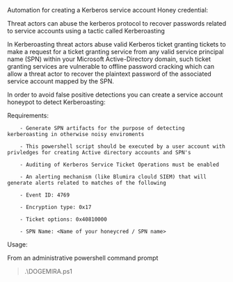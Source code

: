 
Automation for creating a Kerberos service account Honey credential:

Threat actors can abuse the kerberos protocol to recover passwords related to service accounts using a tactic called Kerberoasting

In Kerberoasting threat actors abuse valid Kerberos ticket granting tickets to make a request for a ticket granting service from any 
valid service principal name (SPN) within your Microsoft Active-Directory domain, such ticket granting services are vulnerable to 
offline password cracking which can allow a threat actor to recover the plaintext password of the associated service account mapped by 
the SPN.

In order to avoid false positive detections you can create a service account honeypot to detect Kerberoasting:

Requirements:

		- Generate SPN artifacts for the purpose of detecting kerberoasting in otherwise noisy enviroments
    
		- This powershell script should be executed by a user account with privledges for creating Active directory accounts and SPN's
    
		- Auditing of Kerberos Service Ticket Operations must be enabled
    
		- An alerting mechanism (like Blumira clould SIEM) that will generate alerts related to matches of the following
    
		- Event ID: 4769
    
		- Encryption type: 0x17
    
		- Ticket options: 0x40810000
    
		- SPN Name: <Name of your honeycred / SPN name>

Usage:
	
  From an administrative powershell command prompt 
  
  > .\DOGEMIRA.ps1


